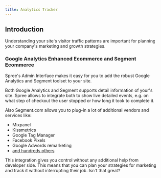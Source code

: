 ```yaml
---
title: Analytics Tracker
---
```


## Introduction

Understanding your site's visitor traffic patterns are important for planning your company's marketing and growth strategies.

### Google Analytics Enhanced Ecommerce and Segment Ecommerce

Spree's Admin Interface makes it easy for you to add the robust Google Analytics and Segment toolset to your site.

Both Google Analytics and Segment supports detail information of your's site. Spree allows to integrate both to show live detailed events, e.g. on what step of checkout the user stopped or how long it took to complete it.

Also Segment.com allows you to plug-in a lot of additional vendors and services like:

* Mixpanel
* Kissmetrics
* Google Tag Manager
* Facebook Pixels
* Google Adwords remarketing
* [and hundreds others](https://segment.com/catalog/#integrations/all)

This integration gives you control without any additional help from developer side.
This means that you can plan your strategies for marketing and track it without interrupting their job. Isn't that great? 
